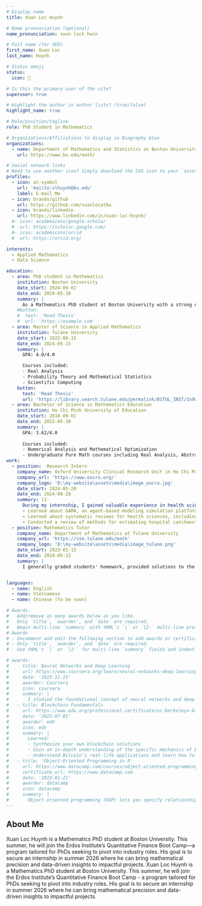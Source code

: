```yaml
---
# Display name
title: Xuan Loc Huynh

# Name pronunciation (optional)
name_pronunciation: swun lock hwin

# Full name (for SEO)
first_name: Xuan Loc
last_name: Huynh

# Status emoji
status: 
  icon: 💸

# Is this the primary user of the site?
superuser: true

# Highlight the author in author lists? (true/false)
highlight_name: true

# Role/position/tagline
role: PhD Student in Mathematics

# Organizations/Affiliations to display in Biography blox
organizations:
  - name: Department of Mathematics and Statistics at Boston University
    url: https://www.bu.edu/math/

# Social network links
# Need to use another icon? Simply download the SVG icon to your `assets/media/icons/` folder.
profiles:
  - icon: at-symbol
    url: 'mailto:xlhuynh@bu.edu'
    label: E-mail Me
  - icon: brands/github
    url: https://github.com/xuanlocatbu
  - icon: brands/linkedin
    url: https://www.linkedin.com/in/xuan-loc-huynh/
  #- icon: academicons/google-scholar
  #  url: https://scholar.google.com/
  #- icon: academicons/orcid
  #  url: https://orcid.org/

interests:
  - Applied Mathematics
  - Data Science

education:
  - area: PhD student in Mathematics
    institution: Boston University
    date_start: 2024-09-01
    date_end: 2029-05-30
    summary: |
      As a Mathematics PhD student at Boston University with a strong quantitative foundation, I am passionate about applying advanced mathematical modeling, machine learning, and statistical analysis to real-world problems in data science and quantitative finance.
    #button:
    #  text: 'Read Thesis'
    #  url: 'https://example.com'
  - area: Master of Science in Applied Mathematics
    institution: Tulane University
    date_start: 2022-08-15
    date_end: 2024-05-15
    summary: |
      GPA: 4.0/4.0

      Courses included:
      - Real Analysis
      - Probability Theory and Mathematical Statistics
      - Scientific Computing
    button:
      text: 'Read Thesis'
      url: 'https://library.search.tulane.edu/permalink/01TUL_INST/1n9ahdd/alma9945559093506326'
  - area: Bachelor of Science in Mathematics Education
    institution: Ho Chi Minh University of Education
    date_start: 2018-09-01
    date_end: 2022-05-30
    summary: |
      GPA: 3.62/4.0
      
      Courses included:
      - Numerical Analysis and Mathematical Optimization
      - Undergraduate Pure Math courses including Real Analysis, Abstract Algebra and Number Theory
work:
  - position:  Research Intern
    company_name: Oxford University Clinical Research Unit in Ho Chi Minh City
    company_url: 'https://www.oucru.org/'
    company_logo: 'D:\my-website\assets\media\image_oucru.jpg'
    date_start: 2024-05-20
    date_end: 2024-08-20
    summary: |2-
      During my internship, I gained valuable experience in health science and data analysis under the supervision of Dr. Ong Phuc Thinh:
      - Learned about GAMA, an agent-based modeling simulation platform, enhancing my skills in complex systems modeling.
      - Learned about systematic reviews for health sciences, including creating an educational website on the topic.
      - Conducted a review of methods for estimating hospital catchment areas, using hand-foot-mouth disease data from Ho Chi Minh City as a case study.  
  - position: Mathematics Tutor
    company_name: Department of Mathematics at Tulane University
    company_url: 'https://sse.tulane.edu/math'
    company_logo: 'D:\my-website\assets\media\image_tulane.png'
    date_start: 2023-01-15
    date_end: 2024-05-15
    summary: |
      I generally graded students' homework, provided solutions to the exercises in Complex Analysis and held Office Hours for Calculus I, II and Statistics.


languages:
  - name: English
  - name: Vietnamese
  - name: Chinese (To be soon)

# Awards.
#   Add/remove as many awards below as you like.
#   Only `title`, `awarder`, and `date` are required.
#   Begin multi-line `summary` with YAML's `|` or `|2-` multi-line prefix and indent 2 spaces below.
# Awards
# - Uncomment and edit the following section to add awards or certificates.
# - Only `title`, `awarder`, and `date` are required.
# - Use YAML's `|` or `|2-` for multi-line `summary` fields and indent accordingly.

# awards:
#   - title: Neural Networks and Deep Learning
#     url: https://www.coursera.org/learn/neural-networks-deep-learning
#     date: '2023-11-25'
#     awarder: Coursera
#     icon: coursera
#     summary: |
#       I studied the foundational concept of neural networks and deep learning. By the end, I was familiar with the significant technological trends driving the rise of deep learning; build, train, and apply fully connected deep neural networks; implement efficient (vectorized) neural networks; identify key parameters in a neural network’s architecture; and apply deep learning to your own applications.
#   - title: Blockchain Fundamentals
#     url: https://www.edx.org/professional-certificate/uc-berkeleyx-blockchain-fundamentals
#     date: '2023-07-01'
#     awarder: edX
#     icon: edx
#     summary: |
#       Learned:
#       - Synthesize your own blockchain solutions
#       - Gain an in-depth understanding of the specific mechanics of Bitcoin
#       - Understand Bitcoin’s real-life applications and learn how to attack and destroy Bitcoin, Ethereum, smart contracts and Dapps, and alternatives to Bitcoin’s Proof-of-Work consensus algorithm
#   - title: 'Object-Oriented Programming in R'
#     url: https://www.datacamp.com/courses/object-oriented-programming-with-s3-and-r6-in-r
#     certificate_url: https://www.datacamp.com
#     date: '2023-01-21'
#     awarder: datacamp
#     icon: datacamp
#     summary: |
#       Object-oriented programming (OOP) lets you specify relationships between functions and the objects that they can act on, helping you manage complexity in your code. This is an intermediate level course, providing an introduction to OOP, using the S3 and R6 systems. S3 is a great day-to-day R programming tool that simplifies some of the functions that you write. R6 is especially useful for industry-specific analyses, working with web APIs, and building GUIs.
---
```

## About Me

Xuan Loc Huynh is a Mathematics PhD student at Boston University. This summer, he will join the Erdos Institute’s Quantitative Finance Boot Camp—a program tailored for PhDs seeking to pivot into industry roles. His goal is to secure an internship in summer 2026 where he can bring mathematical precision and data-driven insights to impactful projects.
Xuan Loc Huynh is a Mathematics PhD student at Boston University. This summer, he will join the Erdos Institute’s Quantitative Finance Boot Camp - a program tailored for PhDs seeking to pivot into industry roles. His goal is to secure an internship in summer 2026 where he can bring mathematical precision and data-driven insights to impactful projects.
